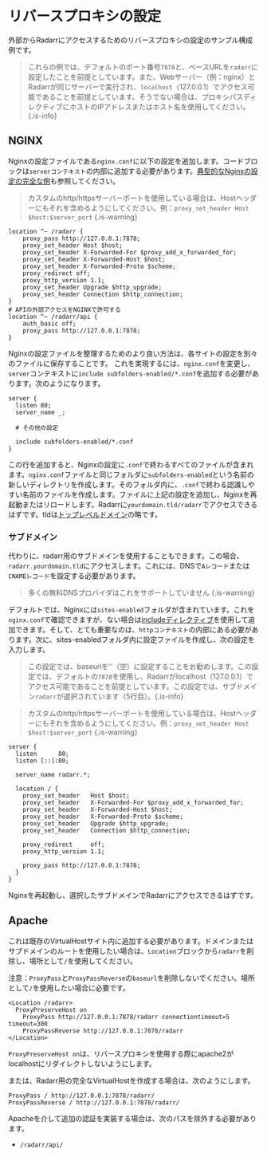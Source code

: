 # リバースプロキシの設定

外部からRadarrにアクセスするためのリバースプロキシの設定のサンプル構成例です。

> これらの例では、デフォルトのポート番号`7878`と、ベースURLを`radarr`に設定したことを前提としています。また、Webサーバー（例：nginx）とRadarrが同じサーバーで実行され、`localhost`（127.0.0.1）でアクセス可能であることを前提としています。そうでない場合は、プロキシパスディレクティブにホストのIPアドレスまたはホスト名を使用してください。
{.is-info}

## NGINX

Nginxの設定ファイルである`nginx.conf`に以下の設定を追加します。コードブロックは`serverコンテキスト`の内部に追加する必要があります。[典型的なNginxの設定の完全な例](https://www.nginx.com/resources/wiki/start/topics/examples/full/)も参照してください。

> カスタムのhttp/httpsサーバーポートを使用している場合は、Hostヘッダーにもそれを含めるようにしてください。例：`proxy_set_header Host $host:$server_port` {.is-warning}

```nginx
location ^~ /radarr {
    proxy_pass http://127.0.0.1:7878;
    proxy_set_header Host $host;
    proxy_set_header X-Forwarded-For $proxy_add_x_forwarded_for;
    proxy_set_header X-Forwarded-Host $host;
    proxy_set_header X-Forwarded-Proto $scheme;
    proxy_redirect off;
    proxy_http_version 1.1;
    proxy_set_header Upgrade $http_upgrade;
    proxy_set_header Connection $http_connection;
}
# APIの外部アクセスをNGINXで許可する
location ^~ /radarr/api {
    auth_basic off;
    proxy_pass http://127.0.0.1:7878;
}
```

Nginxの設定ファイルを整理するためのより良い方法は、各サイトの設定を別々のファイルに保存することです。
これを実現するには、`nginx.conf`を変更し、`server`コンテキストに`include subfolders-enabled/*.conf`を追加する必要があります。次のようになります。

```nginx
server {
  listen 80;
  server_name _;
  
  # その他の設定
  
  include subfolders-enabled/*.conf
}
```

この行を追加すると、Nginxの設定に`.conf`で終わるすべてのファイルが含まれます。`nginx.conf`ファイルと同じフォルダに`subfolders-enabled`という名前の新しいディレクトリを作成します。そのフォルダ内に、`.conf`で終わる認識しやすい名前のファイルを作成します。ファイルに上記の設定を追加し、Nginxを再起動またはリロードします。Radarrに`yourdomain.tld/radarr`でアクセスできるはずです。tldは[トップレベルドメイン](https://en.wikipedia.org/wiki/List_of_Internet_top-level_domains)の略です。

### サブドメイン

代わりに、radarr用のサブドメインを使用することもできます。この場合、`radarr.yourdomain.tld`にアクセスします。これには、DNSで`Aレコード`または`CNAMEレコード`を設定する必要があります。
> 多くの無料DNSプロバイダはこれをサポートしていません {.is-warning}

デフォルトでは、Nginxには`sites-enabled`フォルダが含まれています。これを`nginx.conf`で確認できますが、ない場合は[includeディレクティブ](http://nginx.org/en/docs/ngx_core_module.html#include)を使用して追加できます。そして、とても重要なのは、`httpコンテキスト`の内部にある必要があります。次に、sites-enabledフォルダ内に設定ファイルを作成し、次の設定を入力します。

> この設定では、baseurlを''（空）に設定することをお勧めします。この設定では、デフォルトの`7878`を使用し、Radarrがlocalhost（127.0.0.1）でアクセス可能であることを前提としています。この設定では、サブドメイン`radarr`が選択されています（5行目）。{.is-info}

> カスタムのhttp/httpsサーバーポートを使用している場合は、Hostヘッダーにもそれを含めるようにしてください。例：`proxy_set_header Host $host:$server_port` {.is-warning}

```nginx
server {
  listen      80;
  listen [::]:80;

  server_name radarr.*;

  location / {
    proxy_set_header   Host $host;
    proxy_set_header   X-Forwarded-For $proxy_add_x_forwarded_for;
    proxy_set_header   X-Forwarded-Host $host;
    proxy_set_header   X-Forwarded-Proto $scheme;
    proxy_set_header   Upgrade $http_upgrade;
    proxy_set_header   Connection $http_connection;

    proxy_redirect     off;
    proxy_http_version 1.1;
    
    proxy_pass http://127.0.0.1:7878;
  }
}
```

Nginxを再起動し、選択したサブドメインでRadarrにアクセスできるはずです。

## Apache

これは既存のVirtualHostサイト内に追加する必要があります。ドメインまたはサブドメインのルートを使用したい場合は、`Location`ブロックから`radarr`を削除し、場所として`/`を使用してください。

注意：`ProxyPass`と`ProxyPassReverse`の`baseurl`を削除しないでください。場所として`/`を使用したい場合に必要です。

```none
<Location /radarr>
  ProxyPreserveHost on
    ProxyPass http://127.0.0.1:7878/radarr connectiontimeout=5 timeout=300
    ProxyPassReverse http://127.0.0.1:7878/radarr
</Location>
```

`ProxyPreserveHost on`は、リバースプロキシを使用する際にapache2がlocalhostにリダイレクトしないようにします。

または、Radarr用の完全なVirtualHostを作成する場合は、次のようにします。

```none
ProxyPass / http://127.0.0.1:7878/radarr/
ProxyPassReverse / http://127.0.0.1:7878/radarr/
```

Apacheを介して追加の認証を実装する場合は、次のパスを除外する必要があります。

- `/radarr/api/`
